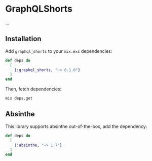 # GraphQLShorts

...

## Installation

Add `graphql_shorts` to your `mix.exs` dependencies:

```elixir
def deps do
  [
    {:graphql_shorts, "~> 0.1.0"}
  ]
end
```

Then, fetch dependencies:

```sh
mix deps.get
```

## Absinthe

This library supports absinthe out-of-the-box, add the dependency:

```elixir
def deps do
  [
    {:absinthe, "~> 1.7"}
  ]
end
```